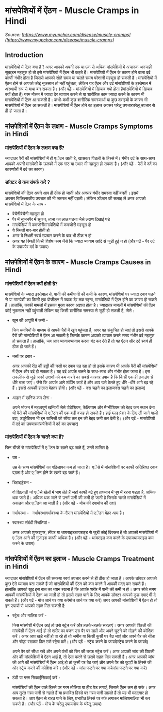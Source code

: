 # मांसपेशियों में ऐंठन - Muscle Cramps in Hindi
_Source: [https://www.myupchar.com/disease/muscle-cramps](https://www.myupchar.com/disease/muscle-cramps)_

## Introduction
मांसपेशियों में ऐंठन क्या है ?
अगर आपको अपनी एक या एक से अधिक मांसपेशियों में अचानक अनचाही सुकड़न महसूस हो तो इसे मांसपेशियों में ऐंठन भी कहते हैं। मांसपेशियों में ऐंठन के कारण होने वाला दर्द काफी गंभीर होता है जिससे आपको सोते समय या चलते समय परेशानी महसूस हो सकती है। मांसपेशियों में ऐंठन होने से आपको कोई नुकसान तो नहीं पहुंचता, लेकिन यह ऐंठन और दर्द मांसपेशियों के इस्तेमाल में अस्थायी रूप से बाधा बन सकता है।
(और पढ़ें - मांसपेशियों में खिंचाव क्यों होता हैमांसपेशियों में खिंचाव क्यों होता है)
गरम मौसम में ज्यादा देर व्यायाम करने से या शारीरिक काम ज्यादा करने के कारण भी मांसपेशियों में ऐंठन आ सकती है। कभी-कभी कुछ शारीरिक समस्याओं या कुछ दवाइयों के कारण भी मांसपेशियों में ऐंठन आ सकती है। मांसपेशियों में ऐंठन होने का इलाज अक्सर घरेलू उपचारघरेलू उपचार से ही हो जाता है।

## मांसपेशियों में ऐंठन के लक्षण - Muscle Cramps Symptoms in Hindi
### मांसपेशियों में ऐंठन के लक्षण क्या हैं?
ज्यादातर पैरों की मांसपेशियों में ही एेंठन आती है, खासकर पिंडली के हिस्से में। गंभीर दर्द के साथ-साथ आपको अपनी मांसपेशी के ऊतकों में एक गांठ या उभार भी महसूस हो सकता है।
(और पढ़ें - पैरों में दर्द का कारणपैरों में दर्द का कारण)
### डॉक्टर से कब संपर्क करें ?
मांसपेशियों की ऐंठन अपने आप ही ठीक हो जाती और अक्सर गंभीर समस्या नहीं बनती। इसमें अक्सर चिकित्सकीय उपचार की भी जरुरत नहीं पड़ती। लेकिन डॉक्टर की सलाह लें अगर आपको मांसपेशियों में ऐंठन के साथ -
- बेचैनीबेचैनी महसूस हो
- पैर में सूजनपैर में सूजन, त्वचा का लाल पड़ना जैसे लक्षण दिखाई पड़े
- मांसपेशियों में कमजोरीमांसपेशियों में कमजोरी महसूस हो
- ये स्थिती बार-बार होती हो
- अगर ये स्थिती स्वयं उपचार करने के बाद भी ठीक न हो
- अगर यह स्थिती किसी विशेष काम जैसे कि ज्यादा व्यायाम आदि से जुड़ी हुई न हो
(और पढ़ें - पैर दर्द के उपायपैर दर्द के उपाय)

## मांसपेशियों में ऐंठन के कारण - Muscle Cramps Causes in Hindi
### मांसपेशियों में ऐंठन क्यों होती है?
मांसपेशियों के ज्यादा इस्तेमाल से, पानी की कमीपानी की कमी के कारण, मांसपेशियों पर ज्यादा दबाव पड़ने से या मांसपेशी का किसी एक पोजीशन में ज्यादा देर तक रहना, मांसपेशियों में ऐंठन होने का कारण हो सकते हैं। हालांकि, काफी मामलों में इसका मुख्य कारण अज्ञात होता है।
ज्यादातर मामलों में मांसपेशियों की ऐंठन कोई नुकसान नहीं पहुंचाती लेकिन यह किसी शारीरिक समस्या से जुड़ी हो सकती है, जैसे :
- खून की आपूर्ति में कमी -
	जिन धमनियों के माध्यम से आपके पैरों में खून पहुंचता है, अगर वह संकुचित हो जाएं तो इससे आपके पैरों की मांसपेशियों में ऐंठन आ सकती है जिसके कारण आपको व्यायाम करते समय गंभीर दर्द महसूस हो सकता है। हालांकि, जब आप व्यायामव्यायाम करना बंद कर देते हैं तो यह ऐंठन और दर्द स्वयं ही ठीक हो जाते हैं।
- नसों पर दबाव -
	अगर आपकी रीढ़ की हड्डी की नसों पर दबाव पड़ रहा हो तो इसके कारण भी आपके पैरों की मांसपेशियों में ऐंठन और दर्द हो सकता है। यह दर्द आपके चलने के साथ-साथ और गंभीर होता जाता है। इस तकलीफ से जुड़े अपने लक्षणों को कम करने का सबसे कारगर उपाय है कि किसी एक ही तय ढ़ंग से धीरे चला जाएं। जैसे कि आपके आगे शॉपिंग कार्ट है और आप उसे ठेलते हुए धीरे -धीरे आगे बढ़ रहे हैं। इससे आपकी हालात बेहतर होगी। (और पढ़ें - नस चढ़ने का इलाजनस चढ़ने का इलाज)
- आहार में खनिज कम लेना -
	अपने भोजन में महत्वपूर्ण खनिजों जैसे पोटेशियम, कैल्शियम और मैग्नीशियम को बेहद कम स्थान देना भी पैरों की मांसपेशियों में एेंठन की एक बड़ी वजह हो सकते हैं। हाई ब्लड प्रेशर के लिए ली जाने वाली दवा, ड्यूरेटिक्स भी इन खनिजों को सोंख कर इन की बेहद कमी कर देती है।
(और पढ़ें - मांसपेशियों में दर्द का उपचारमांसपेशियों में दर्द का उपचार)
### मांसपेशियों में ऐंठन के खतरे क्या हैं?
जिन चीजों से मांसपेशियों में एेंठन के खतरे बढ़ जाते हैं, उनमें शामिल है:
- उम्र -
	उम्र के साथ मांसपेशियों का गठिलापन कम हो जाता है। एेसे में मांसपेशियों पर काफी अतिरिक्त दवाब पड़ता है और एेंठन होने के खतरे बढ़ जाते हैं।
- डिहाइड्रेशन -
	वो खिलाड़ी जो एेसे खेलों में भाग लेते हैं जहां काफी बढ़े हुए तापमान में धूप में रहना पड़ता है, अधिक थक जाते हैं। अधिक थक जाने से उनमें पानी की कमी हो जाती है जिसके चलते मांसपेशियों में अकड़न और एेंठन आ जाती है। (और पढ़ें - मोच की दवामोच की दवा)
- गर्भावस्था -  
गर्भावस्थागर्भावस्था के दौरान मांसपेशियों में एेंठन बेहद आम है।
- स्वास्थ्य संबंधी स्थितियां -
	अगर आपको शुगरशुगर, लीवर या थायराइडथायराइड से जुड़ी कोई दिक्कत है तो आपकी मांसपेशियों में एेंठन आने की गुंजाइश काफी अधिक है। (और पढ़ें - थायराइड कम करने के उपायथायराइड कम करने के उपाय)

## मांसपेशियों में ऐंठन का इलाज - Muscle Cramps Treatment in Hindi
ज्यादातर मांसपेशियों में ऐंठन की समस्या स्वयं उपचार करने से ही ठीक हो जाता है। आपके डॉक्टर आपको कुछ ऐसे व्यायाम बता सकते हैं जो मांसपेशियों की ऐंठन को कम करने में आपकी मदद कर सकते हैं। हालांकि आपको खुद इस बात का ध्यान रखना है कि आपके शरीर में पानी की कमी न हो। अगर सोते समय आपकी मांसपेशियों में ऐंठन आ जाती हो तो इससे राहत पाने के लिए आपके डॉक्टर आपको कुछ दवाएं भी दे सकते हैं।
(और पढ़ें - मोच आने पर क्या करेमोच आने पर क्या करे)
अगर आपकी मांसपेशियों में ऐंठन हो तो इन उपायों से आपको राहत मिल सकती है:
- स्ट्रेच और मालिश करें -
	जिस मांसपेशी में ऐंठन आई हो उसे स्ट्रेच करें और हलके-हलके सहलाएं। अगर आपकी पिंडली की मांसपेशी में ऐंठन आई हो तो शरीर का वजन उस पैर पर डालें और अपने घुटने को मोड़ने की कोशिश करें। अगर आप खड़े नहीं हो पा रहे हो तो जमीन या किसी कुर्सी पर बैठ जाएं और अपने पैर को सीधा और चौड़ा रखकर फिर उसे स्ट्रेच करें। (और पढ़ें - स्ट्रेच करने के फायदेस्ट्रेच करने के फायदे)

	अपने पैर को सीधा रखें और अपने पंजों को सिर की तरफ स्ट्रेच करें। अगर आपकी जांघ की पिछली ओर की मांसपेशियों में ऐंठन आई है, तो ऐसा करने से उसमें राहत मिल सकती है। अगर आपकी जांघ की आगे की मांसपेशियों में ऐंठन आई हो तो कुर्सी पर बैठ जाएं और अपने पैर को कूल्हों के हिस्से की ओर स्ट्रेच करने की कोशिश करें। (और पढ़ें - मांस फटने पर क्या करेमांस फटने पर क्या करे)
- ठंडी या गरम सिकाईसिकाई करें -
	मांसपेशियों की ऐंठन वाले हिस्से पर गरम तौलिया या हीट पेड लगाएं, जिससे ऐंठन कम हो सके। अगर आप तुरंत गरम पानी से नहाते हैं या प्रभावित हिस्से पर गरम पानी डालते हैं तो यह भी मददगार हो सकता है। आप ऐंठन से राहत पाने के लिए, प्रभावित हिस्से पर बर्फ लगाकर मालिशमालिश भी कर सकते हैं।
(और पढ़ें - मोच के घरेलू उपायमोच के घरेलू उपाय)


